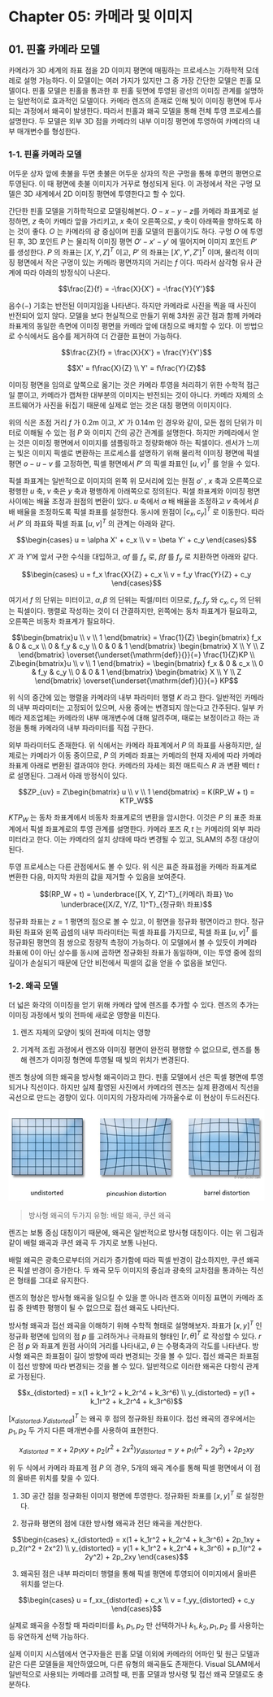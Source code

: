 # Chapter 05: 카메라 및 이미지
## 01. 핀홀 카메라 모델
카메라가 3D 세계의 좌표 점을 2D 이미지 평면에 매핑하는 프로세스는 기하학적 모데레로 설명 가능하다. 이 모델이는 여러 가지가 있지만 그 중 가장 간단한 모델은 핀홀 모델이다. 핀홀 모델은 핀홀을 통과한 후 핀홀 뒷면에 투영된 광선의 이미징 관계를 설명하는 일반적이로 효과적인 모델이다. 카메라 렌즈의 존재로 인해 빛이 이미징 평면에 투사되는 과정에서 왜곡이 발생한다. 따라서 핀홀과 왜곡 모델을 통해 전체 투영 프로세스를 설명한다. 두 모델은 외부 3D 점을 카메라의 내부 이미징 평면에 투영하여 카메라의 내부 매개변수를 형성한다.

### 1-1. 핀홀 카메라 모델
어두운 상자 앞에 촛불을 두면 촛불은 어두운 상자의 작은 구멍을 통해 후면의 평면으로 투영된다. 이 때 평면에 촛불 이미지가 거꾸로 형성되게 된다. 이 과정에서 작은 구멍 모델은 3D 새계에서 2D 이미징 평면에 투영한다고 할 수 있다.

간단한 핀홀 모델을 기하학적으로 모델링해본다. $O-x-y-z$를 카메라 좌표계로 설정하면, $z$ 축이 카메라 앞을 가리키고, $x$ 축이 오른쪽으로, $y$ 축이 아래쪽을 향하도록 하는 것이 좋다. $O$ 는 카메라의 광 중심이며 핀홀 모델의 핀홀이기도 하다. 구멍 $O$ 에 투영된 후, 3D 포인트 $P$ 는 물리적 이미징 평면 $O'-x'-y'$ 에 떨어지며 이미지 포인트 $P'$ 를 생성한다. $P$ 의 좌표는 $[X, Y, Z]^T$ 이고, $P'$ 의 좌표는 $[X', Y', Z']^T$ 이며, 물리적 이미징 평면에서 작은 구멍이 있는 카메라 평면까지의 거리는 $f$ 이다. 따라서 삼각형 유사 관계에 따라 아래의 방정식이 나온다.

```math
\frac{Z}{f} = -\frac{X}{X'} = -\frac{Y}{Y'}
```

음수($-$) 기호는 반전된 이미지임을 나타낸다. 하지만 카메라로 사진을 찍을 때 사진이 반전되어 있지 않다. 모델을 보다 현실적으로 만들기 위해 3차원 공간 점과 함께 카메라 좌표계의 동일한 측면에 이미징 평면을 카메라 앞에 대칭으로 배치할 수 있다. 이 방법으로 수식에서도 음수를 제거하여 더 간결한 표현이 가능하다.

```math
\frac{Z}{f} = \frac{X}{X'} = \frac{Y}{Y'}
```

```math
X' = f\frac{X}{Z} \\
Y' = f\frac{Y}{Z}
```

이미징 평면을 임의로 앞쪽으로 옮기는 것은 카메라 투영을 처리하기 위한 수학적 접근일 뿐이고, 카메라가 캡쳐한 대부분의 이미지는 반전되는 것이 아니다. 카메라 자체의 소프트웨어가 사진을 뒤집기 때문에 실제로 얻는 것은 대칭 평면의 이미지이다.

위의 식은 초점 거리 $f$ 가 0.2m 이고, $X'$ 가 0.14m 인 경우와 같이, 모든 점의 단위가 미터로 이해될 수 있는 점 $P$ 와 이미지 간의 공간 관계를 설명한다. 하지만 카메라에서 얻는 것은 이미징 평면에서 이미지를 샘플링하고 정량화해야 하는 픽셀이다. 센서가 느끼는 빛은 이미지 픽셀로 변환하는 프로세스를 설명하기 위해 물리적 이미징 평면에 픽셀 평면 $o-u-v$ 를 고정하면, 픽셀 평면에서 $P'$ 의 픽셀 좌표인 $[u, v]^T$ 를 얻을 수 있다. 

픽셀 좌표계는 일반적으로 이미지의 왼쪽 위 모서리에 있는 원점 $o'$ , $x$ 축과 오른쪽으로 평행한 $u$ 축, $v$ 축은 $y$ 축과 평행하게 아래쪽으로 정의된다. 픽셀 좌표계와 이미징 평면 사이에는 배율 조정과 원점의 변환이 있다. $u$ 축에서 $\alpha$ 배 배율을 조정하고 $v$ 축에서 $\beta$ 배 배율을 조정하도록 픽셀 좌표를 설정한다. 동시에 원점이 $[c_x, c_y]^T$ 로 이동한다. 따라서 $P'$ 의 좌표와 픽셀 좌표 $[u, v]^T$ 의 관계는 아래와 같다.

```math
\begin{cases} u = \alpha X' + c_x \\
v = \beta Y' + c_y \end{cases}
```

$X'$ 과 $Y'$에 앞서 구한 수식을 대입하고, $\alpha f$ 를 $f_x$ 로, $\beta f$ 를 $f_y$ 로 치환하면 아래와 같다.

```math
\begin{cases} u = f_x \frac{X}{Z} + c_x \\
v = f_y \frac{Y}{Z} + c_y \end{cases}
```

여기서 $f$ 의 단위는 미터이고, $\alpha, \beta$ 의 단위는 픽셀/미터 이므로, $f_x, f_y$ 와 $c_x, c_y$ 의 단위는 픽셀이다. 행렬로 작성하는 것이 더 간결하지만, 왼쪽에는 동차 좌표계가 필요하고, 오른쪽은 비동차 좌표계가 필요하다.

```math
\begin{bmatrix}u \\ v \\ 1 \end{bmatrix}
= \frac{1}{Z} \begin{bmatrix} f_x & 0 & c_x \\ 0 & f_y & c_y \\ 0 & 0 & 1 \end{bmatrix} \begin{bmatrix} X \\ Y \\ Z \end{bmatrix}
\overset{\underset{\mathrm{def}}{}}{=} \frac{1}{Z}KP \\
Z\begin{bmatrix}u \\ v \\ 1 \end{bmatrix}
= \begin{bmatrix} f_x & 0 & c_x \\ 0 & f_y & c_y \\ 0 & 0 & 1 \end{bmatrix} \begin{bmatrix} X \\ Y \\ Z \end{bmatrix}
\overset{\underset{\mathrm{def}}{}}{=} KP
```

위 식의 중간에 있는 행렬을 카메라의 내부 파라미터 행렬 $K$ 라고 한다. 일반적인 카메라의 내부 파라미터는 고정되어 있으며, 사용 중에는 변경되지 않는다고 간주된다. 일부 카메라 제조업체는 카메라의 내부 매개변수에 대해 알려주며, 때로는 보정이라고 하는 과정을 통해 카메라의 내부 파라미터를 직접 구한다.

외부 파라미터도 존재한다. 위 식에서는 카메라 좌표계에서 $P$ 의 좌표를 사용하지만, 실제로는 카메라가 이동 중이므로, $P$ 의 카메라 좌표는 카메라의 현재 자세에 따라 카메라 좌표계 아래로 변환된 결과여야 한다. 카메라의 자세는 회전 매트릭스 $R$ 과 변환 벡터 $t$ 로 설명된다. 그래서 아래 방정식이 있다.

```math
ZP_{uv} = Z\begin{bmatrix} u \\ v \\ 1 \end{bmatrix}
= K(RP_W + t) = KTP_W
```

$KTP_W$ 는 동차 좌표계에서 비동차 좌표계로의 변환을 암시한다. 이것은 $P$ 의 표준 좌표계에서 픽셀 좌표계로의 투영 관계를 설명한다. 카메라 포즈 $R, t$ 는 카메라의 외부 파라미터라고 한다. 이는 카메라의 설치 상태에 따라 변경될 수 있고, SLAM의 추정 대상이 된다.

투영 프로세스는 다른 관점에서도 볼 수 있다. 위 식은 표준 좌표점을 카메라 좌표계로 변환한 다음, 마지막 차원의 값을 제거할 수 있음을 보여준다.

```math
(RP_W + t) = \underbrace{[X, Y, Z]^T}_{카메라\ 좌표} \to \underbrace{[X/Z, Y/Z, 1]^T}_{정규화\ 좌표}
```

정규화 좌표는 $z=1$ 평면의 점으로 볼 수 있고, 이 평면을 정규화 평면이라고 한다. 정규화된 좌표와 왼쪽 곱셈의 내부 파라미터는 픽셀 좌표를 가지므로, 픽셀 좌표 $[u, v]^T$ 를 정규화된 평면의 점 쌍으로 정량적 측정이 가능하다. 이 모델에서 볼 수 있듯이 카메라 좌표에 0이 아닌 상수를 동시에 곱하면 정규화된 좌표가 동일하며, 이는 투영 중에 점의 깊이가 손실되기 때문에 단안 비전에서 픽셀의 값을 얻을 수 없음을 보인다.

### 1-2. 왜곡 모델
더 넓은 화각의 이미징을 얻기 위해 카메라 앞에 렌즈를 추가할 수 있다. 렌즈의 추가는 이미징 과정에서 빛의 전파에 새로운 영향을 미친다.

1. 렌즈 자체의 모양이 빛의 전파에 미치는 영향

2. 기계적 조립 과정에서 렌즈와 이미징 평면이 완전히 평행할 수 없으므로, 렌즈를 통해 렌즈가 이미징 형면에 투영될 때 빛의 위치가 변경된다.

렌즈 형상에 의한 왜곡을 방사형 왜곡이라고 한다. 핀홀 모델에서 선은 픽셀 평면에 투영되거나 직선이다. 하지만 실제 촬영된 사진에서 카메라의 렌즈는 실제 환경에서 직선을 곡선으로 만드는 경향이 있다. 이미지의 가장자리에 가까울수로 이 현상이 두드러진다.

![lens distortion](./assets/Ch05/lens_distortion.png)

> 방사형 왜곡의 두가지 유형: 배럴 왜곡, 쿠션 왜곡

렌즈는 보통 중심 대칭이기 때문에, 왜곡은 일반적으로 방사형 대칭이다. 이는 위 그림과 같이 배럴 왜곡과 쿠션 왜곡 두 가지로 보통 나뉜다.

배럴 왜곡은 광축으로부터의 거리가 증가함에 따라 픽셀 반경이 감소하지만, 쿠션 왜곡은 픽셀 반경이 증가한다. 두 왜곡 모두 이미지의 중심과 광축의 교차점을 통과하는 직선은 형태를 그대로 유지한다.

렌즈의 형상은 방사형 왜곡을 일으킬 수 있을 뿐 아니라 렌즈와 이미징 표면이 카메라 조립 중 완벽한 평행이 될 수 없으므로 접선 왜곡도 나타난다.

방사형 왜곡과 접선 왜곡을 이해하기 위해 수학적 형태로 설명해보자. 좌표가 $[x, y]^T$ 인 정규화 평면에 임의의 점 $p$ 를 고려하거나 극좌표의 형태인 $[r, \theta]^T$ 로 작성할 수 있다. $r$ 은 점 $p$ 와 좌표계 원점 사이의 거리를 나타내고, $\theta$ 는 수평축과의 각도를 나타낸다. 방사형 왜곡은 좌표점이 길이 방향에 따라 변경되는 것을 볼 수 있다. 접선 왜곡은 좌표점이 접선 방향에 따라 변경되는 것을 볼 수 있다. 일반적으로 이러한 왜곡은 다항식 관계로 가정된다.

```math
x_{distorted} = x(1 + k_1r^2 + k_2r^4 + k_3r^6) \\
y_{distorted} = y(1 + k_1r^2 + k_2r^4 + k_3r^6)
```

$[x_{distorted}, y_{distorted}]^T$ 는 왜곡 후 점의 정규화된 좌표이다. 접선 왜곡의 경우에서는 $p_1, p_2$ 두 가지 다른 매개변수를 사용하여 표현한다.

```math
x_{distorted} = x + 2p_1xy + p_2(r^2 + 2x^2)
y_{distorted} = y + p_1(r^2 + 2y^2) + 2p_2xy
```

위 두 식에서 카메라 좌표계 점 $P$ 의 경우, 5개의 왜곡 계수를 통해 픽셀 평면에서 이 점의 올바른 위치를 찾을 수 있다.

1. 3D 공간 점을 정규화된 이미지 평면에 투영한다. 정규화된 좌표를 $[x, y]^T$ 로 설정한다.

2. 정규화 평면의 점에 대한 방사형 왜곡과 전단 왜곡을 계산한다.

```math
\begin{cases}
x_{distorted} = x(1 + k_1r^2 + k_2r^4 + k_3r^6) + 2p_1xy + p_2(r^2 + 2x^2) \\
y_{distorted} = y(1 + k_1r^2 + k_2r^4 + k_3r^6) + p_1(r^2 + 2y^2) + 2p_2xy
\end{cases}
```

3. 왜곡된 점은 내부 파라미터 행렬을 통해 픽셀 평면에 투영되어 이미지에서 올바른 위치를 얻는다.

```math
\begin{cases}
u = f_xx_{distorted} + c_x \\
v = f_yy_{distorted} + c_y
\end{cases}
```

실제로 왜곡을 수정할 때 파라미터를 $k_1, p_1, p_2$ 만 선택하거나 $k_1, k_2, p_1, p_2$ 를 사용하는 등 유연하게 선택 가능하다.

실제 이미지 시스템에서 연구자들은 핀홀 모델 이외에 카메라의 어파인 및 원근 모델과 같은 다른 모델들을 제안하였으며, 다른 유형의 왜곡들도 존재한다. Visual SLAM에서 일반적으로 사용되는 카메라를 고려할 때, 핀홀 모델과 방사령 및 접선 왜곡 모델로도 충분하다.
